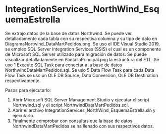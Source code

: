 # IntegrationServices_NorthWind_EsquemaEstrella
Se extrajo datos de la base de datos Northwind. 
Se puede ver detalladamente cada tabla con su respectiva columna y su tipo de dato en DiagramaNortwind_DataMartPedidos.png. 
Se uso el IDE Visual Studio 2019, se empleo SQL Server Integration Services (SSIS) el cual es un componente de Microsoft SQL Server utilizado para migración de datos. 
Se puede visualizar detalladamente en PantallaPrincipal.png la estructura del ETL. 
Se uso 1 Execute SQL Task para conectar a la base de datos NorthwindDataMartPedidos.sql. 
Se uso 5 Data Flow Task para cada Data Flow Task se uso un OLE DB Source, Data Conversion, OLE DB Destination respectivamente. 

Pasos para ejecutarlo:
1. Abrir Microsoft SQL Server Management Studio y ejecutar el script Northwind.sql y el script NorthwindDataMartPedidos.sql.
2. Abrir el archivo IntegrationServices_NorthWind_EsquemaEstrella.sln y ejecutarlo.
3. Finalmente comprobar con consultas que la base de datos NorthwindDataMartPedidos se ha llenado con sus respectivos datos.
